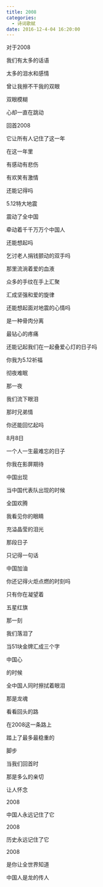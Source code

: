 ```yaml
---
title: 2008
categories: 
  - 诗词歌赋
date: 2016-12-4-04 16:20:00
---
```


对于2008

我们有太多的话语

太多的泪水和感情

曾让我擦不干我的双眼

双眼模糊

心却一直在跳动

回首2008

它让所有人记住了这一年

在这一年里

有感动有悲伤

有欢笑有激情

还能记得吗

5.12特大地震

震动了全中国

牵动着千千万万个中国人

还能想起吗

乞讨老人捐钱颤动的双手吗

那里流淌着爱的血液

众多的手纹在手上汇聚

汇成坚强和爱的旋律

还能想起面对地震的心情吗

是一种骨肉分离

最钻心的疼痛

还能记起我们在一起叠爱心灯的日子吗

你我为5.12祈福

彻夜难眠

那一夜

我们流下眼泪

那时兄弟情

你还能回忆起吗

8月8日

一个人一生最难忘的日子

你我在影屏期待

中国出现

当中国代表队出现的时候

全国欢腾

我看见你的眼睛

充溢晶莹的泪光

那段日子

只记得一句话

中国加油

你还记得火炬点燃的时刻吗

只有你在凝望着

五星红旗

那一刻

我们落泪了

当51块金牌汇成三个字

中国心

的时候

全中国人同时擦拭着眼泪

那是龙魂

看看回头的路

在2008这一条路上

踏上了最多最稳重的

脚步

当我们回首时

那是多么的亲切

让人怀念

2008

中国人永远记住了它

2008

历史永远记住了它

2008

是你让全世界知道

中国人是龙的传人
